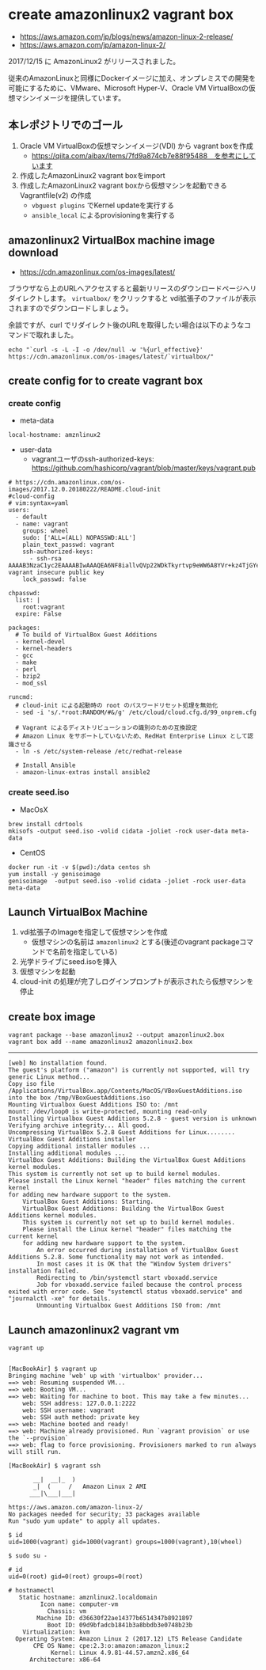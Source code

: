 # create amazonlinux2 vagrant box

* https://aws.amazon.com/jp/blogs/news/amazon-linux-2-release/
* https://aws.amazon.com/jp/amazon-linux-2/

2017/12/15 に AmazonLinux2 がリリースされました。

従来のAmazonLinuxと同様にDockerイメージに加え、オンプレミスでの開発を可能にするために、VMware、Microsoft Hyper-V、Oracle VM VirtualBoxの仮想マシンイメージを提供しています。

## 本レポジトリでのゴール

1. Oracle VM VirtualBoxの仮想マシンイメージ(VDI) から vagrant boxを作成
   * https://qiita.com/aibax/items/7fd9a874cb7e88f95488　を参考にしています
2. 作成したAmazonLinux2 vagrant boxをimport
3. 作成したAmazonLinux2 vagrant boxから仮想マシンを起動できる Vagrantfile(v2) の作成
   * `vbguest plugins` でKernel updateを実行する
   * `ansible_local` によるprovisioningを実行する

## amazonlinux2 VirtualBox machine image download

* https://cdn.amazonlinux.com/os-images/latest/

ブラウザなら上のURLへアクセスすると最新リリースのダウンロードページへリダイレクトします。
`virtualbox/` をクリックすると vdi拡張子のファイルが表示されますのでダウンロードしましょう。

余談ですが、curl でリダイレクト後のURLを取得したい場合は以下のようなコマンドで取れました。

```
echo "`curl -s -L -I -o /dev/null -w '%{url_effective}' https://cdn.amazonlinux.com/os-images/latest/`virtualbox/"
```

## create config for to create vagrant box

### create config

* meta-data

```
local-hostname: amznlinux2
```

* user-data
   * vagrantユーザのssh-authorized-keys: https://github.com/hashicorp/vagrant/blob/master/keys/vagrant.pub

```
# https://cdn.amazonlinux.com/os-images/2017.12.0.20180222/README.cloud-init
#cloud-config
# vim:syntax=yaml
users:
  - default
  - name: vagrant
    groups: wheel
    sudo: ['ALL=(ALL) NOPASSWD:ALL']
    plain_text_passwd: vagrant
    ssh-authorized-keys:
      - ssh-rsa AAAAB3NzaC1yc2EAAAABIwAAAQEA6NF8iallvQVp22WDkTkyrtvp9eWW6A8YVr+kz4TjGYe7gHzIw+niNltGEFHzD8+v1I2YJ6oXevct1YeS0o9HZyN1Q9qgCgzUFtdOKLv6IedplqoPkcmF0aYet2PkEDo3MlTBckFXPITAMzF8dJSIFo9D8HfdOV0IAdx4O7PtixWKn5y2hMNG0zQPyUecp4pzC6kivAIhyfHilFR61RGL+GPXQ2MWZWFYbAGjyiYJnAmCP3NOTd0jMZEnDkbUvxhMmBYSdETk1rRgm+R4LOzFUGaHqHDLKLX+FIPKcF96hrucXzcWyLbIbEgE98OHlnVYCzRdK8jlqm8tehUc9c9WhQ== vagrant insecure public key
    lock_passwd: false

chpasswd:
  list: |
    root:vagrant
  expire: False

packages:
  # To build of VirtualBox Guest Additions
  - kernel-devel
  - kernel-headers
  - gcc
  - make
  - perl
  - bzip2
  - mod_ssl

runcmd:
  # cloud-init による起動時の root のパスワードリセット処理を無効化
  - sed -i 's/.*root:RANDOM/#&/g' /etc/cloud/cloud.cfg.d/99_onprem.cfg

  # Vagrant によるディストリビューションの識別のための互換設定
  # Amazon Linux をサポートしていないため、RedHat Enterprise Linux として認識させる
  - ln -s /etc/system-release /etc/redhat-release

  # Install Ansible
  - amazon-linux-extras install ansible2
```

### create seed.iso

* MacOsX

```
brew install cdrtools
mkisofs -output seed.iso -volid cidata -joliet -rock user-data meta-data
```

* CentOS

```
docker run -it -v $(pwd):/data centos sh
yum install -y genisoimage
genisoimage  -output seed.iso -volid cidata -joliet -rock user-data meta-data
```

## Launch VirtualBox Machine

  1. vdi拡張子のImageを指定して仮想マシンを作成
     * 仮想マシンの名前は `amazonlinux2` とする(後述のvagrant packageコマンドで名前を指定している)
  2. 光学ドライブにseed.isoを挿入
  3. 仮想マシンを起動
  4. cloud-init の処理が完了しログインプロンプトが表示されたら仮想マシンを停止

## create box image

```
vagrant package --base amazonlinux2 --output amazonlinux2.box
vagrant box add --name amazonlinux2 amazonlinux2.box
```

---

```
[web] No installation found.
The guest's platform ("amazon") is currently not supported, will try generic Linux method...
Copy iso file /Applications/VirtualBox.app/Contents/MacOS/VBoxGuestAdditions.iso into the box /tmp/VBoxGuestAdditions.iso
Mounting Virtualbox Guest Additions ISO to: /mnt
mount: /dev/loop0 is write-protected, mounting read-only
Installing Virtualbox Guest Additions 5.2.8 - guest version is unknown
Verifying archive integrity... All good.
Uncompressing VirtualBox 5.2.8 Guest Additions for Linux........
VirtualBox Guest Additions installer
Copying additional installer modules ...
Installing additional modules ...
VirtualBox Guest Additions: Building the VirtualBox Guest Additions kernel modules.
This system is currently not set up to build kernel modules.
Please install the Linux kernel "header" files matching the current kernel
for adding new hardware support to the system.
    VirtualBox Guest Additions: Starting.
    VirtualBox Guest Additions: Building the VirtualBox Guest Additions kernel modules.
    This system is currently not set up to build kernel modules.
    Please install the Linux kernel "header" files matching the current kernel
    for adding new hardware support to the system.
        An error occurred during installation of VirtualBox Guest Additions 5.2.8. Some functionality may not work as intended.
        In most cases it is OK that the "Window System drivers" installation failed.
        Redirecting to /bin/systemctl start vboxadd.service
        Job for vboxadd.service failed because the control process exited with error code. See "systemctl status vboxadd.service" and "journalctl -xe" for details.
        Unmounting Virtualbox Guest Additions ISO from: /mnt

```

## Launch amazonlinux2 vagrant vm


```
vagrant up


```

```
[MacBookAir] $ vagrant up
Bringing machine 'web' up with 'virtualbox' provider...
==> web: Resuming suspended VM...
==> web: Booting VM...
==> web: Waiting for machine to boot. This may take a few minutes...
    web: SSH address: 127.0.0.1:2222
    web: SSH username: vagrant
    web: SSH auth method: private key
==> web: Machine booted and ready!
==> web: Machine already provisioned. Run `vagrant provision` or use the `--provision`
==> web: flag to force provisioning. Provisioners marked to run always will still run.

[MacBookAir] $ vagrant ssh

       __|  __|_  )
       _|  (     /   Amazon Linux 2 AMI
      ___|\___|___|

https://aws.amazon.com/amazon-linux-2/
No packages needed for security; 33 packages available
Run "sudo yum update" to apply all updates.

$ id
uid=1000(vagrant) gid=1000(vagrant) groups=1000(vagrant),10(wheel)

$ sudo su -

# id
uid=0(root) gid=0(root) groups=0(root)

# hostnamectl
   Static hostname: amznlinux2.localdomain
         Icon name: computer-vm
           Chassis: vm
        Machine ID: d36630f22ae14377b6514347b8921897
           Boot ID: 09d9bfadcb1841b3a8bbdb3e0748b23b
    Virtualization: kvm
  Operating System: Amazon Linux 2 (2017.12) LTS Release Candidate
       CPE OS Name: cpe:2.3:o:amazon:amazon_linux:2
            Kernel: Linux 4.9.81-44.57.amzn2.x86_64
      Architecture: x86-64
```


